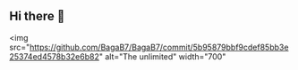 ## Hi there 👋

<img src="https://github.com/BagaB7/BagaB7/commit/5b95879bbf9cdef85bb3e25374ed4578b32e6b82" alt="The unlimited" width="700"

